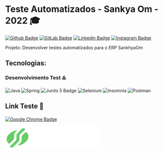 # Teste Automatizados - Sankya Om - 2022 :mortar_board:

[![Github Badge](https://img.shields.io/badge/GitHub-100000?style=for-the-badge&logo=github&logoColor=white&link=https://github.com/venomroger)](https://github.com/venomroger)
[![GitLab Badge](https://img.shields.io/badge/GitLab-330F63?style=for-the-badge&logo=gitlab&logoColor=white&https://gitlab.com/tiago.barbosa)](https://gitlab.com/venomroger)
[![Linkedin Badge](https://img.shields.io/badge/LinkedIn-0077B5?style=for-the-badge&logo=linkedin&logoColor=white&link=https://www.linkedin.com/in/drumondroger/)](https://www.linkedin.com/in/drumondroger/)
[![Instagram Badge](https://img.shields.io/badge/Instagram-E4405F?style=for-the-badge&logo=instagram&logoColor=white&https://www.instagram.com/venomroger)](https://www.instagram.com/venomroger)


Projeto: Desenvolver testes automatizados para o ERP SankhyaOm



## Tecnologias:

### Desenvolvimento Test :hotsprings:<p>

![Java](https://img.shields.io/badge/Java-ED8B00?style=for-the-badge&logo=java&logoColor=white)
![Spring](https://img.shields.io/badge/Spring_Boot-F2F4F9?style=for-the-badge&logo=spring-boot)
![Junits 5 Badge](https://img.shields.io/badge/Junit5-25A162?style=for-the-badge&logo=junit5&logoColor=white)
![Selenium](https://img.shields.io/badge/Selenium-43B02A?style=for-the-badge&logo=Selenium&logoColor=white)
![Insomnia](https://img.shields.io/badge/Insomnia-5849be?style=for-the-badge&logo=Insomnia&logoColor=white)
![Postman](https://img.shields.io/badge/Postman-FF6C37?style=for-the-badge&logo=Postman&logoColor=white)
  
## Link Teste :arrows_counterclockwise:<p>
[![Google Chrome Badge](https://img.shields.io/badge/Google_chrome-4285F4?style=for-the-badge&logo=Google-chrome&logoColor=white)](http://sdeteste.nuvemdatacom.com.br:9515/mge/)<p>

<img src="https://github.com/TiagoABarbosa/Projeto-Wizard/blob/main/frontend/src/assets/img/logoSankhya.svg" width="300">
